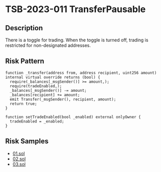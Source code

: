 
# TSB-2023-011 TransferPausable
## Description

There is a toggle for trading. When the toggle is turned off, trading is restricted for non-designated addresses.

## Risk Pattern

```solidity
function _transfer(address from, address recipient, uint256 amount) internal virtual override returns (bool) {
  require(_balances[_msgSender()] >= amount,);
  require(tradeEnabled,);
  _balances[_msgSender()] -= amount;
  _balances[recipient] += amount;
  emit Transfer(_msgSender(), recipient, amount);
  return true;
}
 
function setTradeEnabled(bool _enabled) external onlyOwner {
  tradeEnabled = _enabled;
}
```

## Risk Samples
 
- [01.sol](https://github.com/cryptousersecurity/token-security-benchmark/blob/main/src/TSB-2023-011/samples/01.sol) 
- [02.sol](https://github.com/cryptousersecurity/token-security-benchmark/blob/main/src/TSB-2023-011/samples/02.sol) 
- [03.sol](https://github.com/cryptousersecurity/token-security-benchmark/blob/main/src/TSB-2023-011/samples/03.sol)
